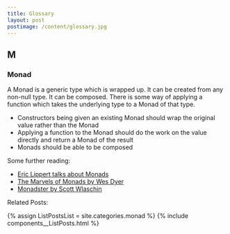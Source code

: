```yaml
---
title: Glossary
layout: post
postimage: /content/glossary.jpg
---
```


M
---

### Monad

A Monad is a generic type which is wrapped up. It can be created from any non-null type. It can be composed. There is some way of applying a function which takes the underlying type to a Monad of that type.

 - Constructors being given an existing Monad should wrap the original value rather than the Monad
 - Applying a function to the Monad should do the work on the value directly and return a Monad of the result
 - Monads should be able to be composed
 
Some further reading:

 - [Eric Lippert talks about Monads](https://ericlippert.com/category/monads/)
 - [The Marvels of Monads by Wes Dyer](https://blogs.msdn.microsoft.com/wesdyer/2008/01/10/the-marvels-of-monads/)
 - [Monadster by Scott Wlaschin](https://fsharpforfunandprofit.com/monadster/)

Related Posts:

{% assign ListPostsList = site.categories.monad %}
{% include components__ListPosts.html %}

